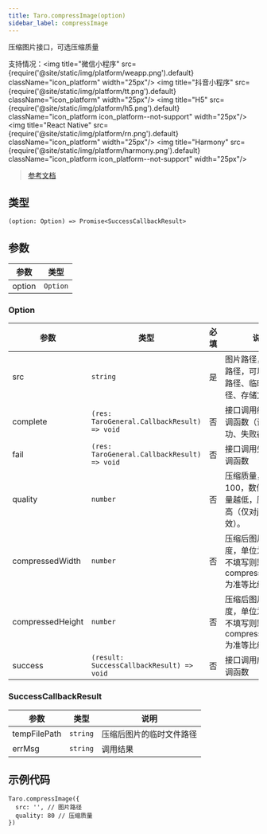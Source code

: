 ```yaml
---
title: Taro.compressImage(option)
sidebar_label: compressImage
---
```


压缩图片接口，可选压缩质量

支持情况：<img title="微信小程序" src={require('@site/static/img/platform/weapp.png').default} className="icon_platform" width="25px"/> <img title="抖音小程序" src={require('@site/static/img/platform/tt.png').default} className="icon_platform" width="25px"/> <img title="H5" src={require('@site/static/img/platform/h5.png').default} className="icon_platform icon_platform--not-support" width="25px"/> <img title="React Native" src={require('@site/static/img/platform/rn.png').default} className="icon_platform" width="25px"/> <img title="Harmony" src={require('@site/static/img/platform/harmony.png').default} className="icon_platform icon_platform--not-support" width="25px"/>

> [参考文档](https://developers.weixin.qq.com/miniprogram/dev/api/media/image/wx.compressImage.html)

## 类型

```tsx
(option: Option) => Promise<SuccessCallbackResult>
```

## 参数

| 参数 | 类型 |
| --- | --- |
| option | `Option` |

### Option

| 参数 | 类型 | 必填 | 说明 |
| --- | --- | :---: | --- |
| src | `string` | 是 | 图片路径，图片的路径，可以是相对路径、临时文件路径、存储文件路径 |
| complete | `(res: TaroGeneral.CallbackResult) => void` | 否 | 接口调用结束的回调函数（调用成功、失败都会执行） |
| fail | `(res: TaroGeneral.CallbackResult) => void` | 否 | 接口调用失败的回调函数 |
| quality | `number` | 否 | 压缩质量，范围0～100，数值越小，质量越低，压缩率越高（仅对jpg有效）。 |
| compressedWidth | `number` | 否 | 压缩后图片的宽度，单位为px，若不填写则默认以 compressedHeight 为准等比缩放。 |
| compressedHeight | `number` | 否 | 压缩后图片的高度，单位为px，若不填写则默认以 compressedWidth 为准等比缩放。 |
| success | `(result: SuccessCallbackResult) => void` | 否 | 接口调用成功的回调函数 |

### SuccessCallbackResult

| 参数 | 类型 | 说明 |
| --- | --- | --- |
| tempFilePath | `string` | 压缩后图片的临时文件路径 |
| errMsg | `string` | 调用结果 |

## 示例代码

```tsx
Taro.compressImage({
  src: '', // 图片路径
  quality: 80 // 压缩质量
})
```

